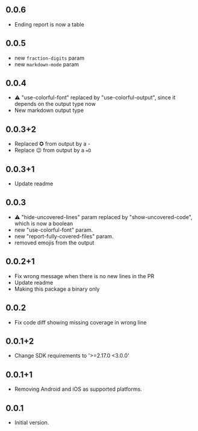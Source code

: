 ## 0.0.6
- Ending report is now a table

## 0.0.5
- new `fraction-digits` param
- new `markdown-mode` param

## 0.0.4

- ⚠️ "use-colorful-font" replaced by "use-colorful-output", since it depends on the output type now
- New markdown output type


## 0.0.3+2

- Replaced ✪ from output by a -
- Replace 😉 from output by a `=D`

## 0.0.3+1

- Update readme

## 0.0.3

- ⚠️ "hide-uncovered-lines" param replaced by "show-uncovered-code", which is now a boolean
- new "use-colorful-font" param.
- new "report-fully-covered-files" param.
- removed emojis from the output

## 0.0.2+1

- Fix wrong message when there is no new lines in the PR
- Update readme
- Making this package a binary only

## 0.0.2

- Fix code diff showing missing coverage in wrong line

## 0.0.1+2

- Change SDK requirements to '>=2.17.0 <3.0.0'

## 0.0.1+1

- Removing Android and iOS as supported platforms.

## 0.0.1

- Initial version.
